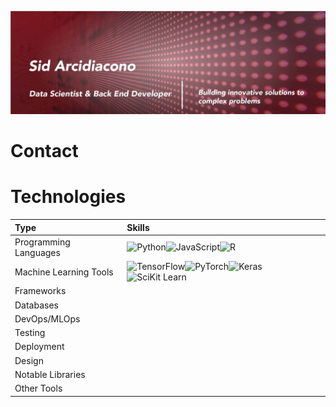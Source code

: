 ![Sid Arcidiacono, aspiring Data Scientist and Programmer](githubreadme.jpg)

# Contact
<!-- Change name of heading -->

# Technologies
<!-- Change name of heading -->

| Type | Skills     |
| :------------- | :------------- |
| Programming Languages       | ![Python](https://img.shields.io/badge/Python-3776AB?style=for-the-badge&logo=python&logoColor=white)![JavaScript](https://img.shields.io/badge/JavaScript-F7DF1E?style=for-the-badge&logo=javascript&logoColor=black)![R](https://img.shields.io/badge/R-276DC3?style=for-the-badge&logo=r&logoColor=white) |
| Machine Learning Tools | ![TensorFlow](https://img.shields.io/badge/TensorFlow-FF6F00?style=for-the-badge&logo=tensorflow&logoColor=white)![PyTorch](https://img.shields.io/badge/PyTorch-EE4C2C?style=for-the-badge&logo=pytorch&logoColor=white)![Keras](https://img.shields.io/badge/Keras-D00000?style=for-the-badge&logo=keras&logoColor=white)![SciKit Learn](https://img.shields.io/badge/scikit-learn-F7931E?style=for-the-badge&logo=scikit-learn&logoColor=white)|
| Frameworks | |
| Databases |
| DevOps/MLOps | |
| Testing | |
| Deployment | |
| Design | |
| Notable Libraries | |
| Other Tools | |
